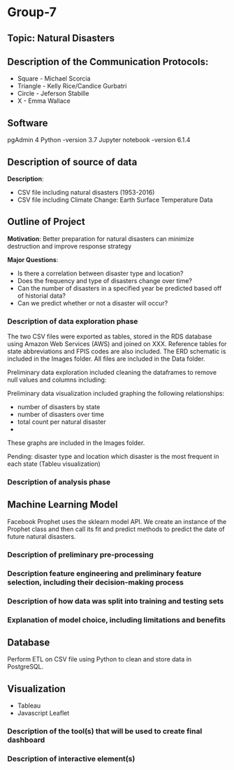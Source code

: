 # Group-7

## Topic: Natural Disasters

## Description of the Communication Protocols:

- Square - Michael Scorcia
- Triangle - Kelly Rice/Candice Gurbatri
- Circle - Jeferson Stabille
- X - Emma Wallace

## Software
pgAdmin 4
Python -version 3.7
Jupyter notebook -version 6.1.4

## Description of source of data

**Description**:
* CSV file including natural disasters (1953-2016)
* CSV file including Climate Change: Earth Surface Temperature Data 

## Outline of Project

**Motivation**: 
Better preparation for natural disasters can minimize destruction and improve response strategy

**Major Questions**:
- Is there a correlation between disaster type and location?
- Does the frequency and type of disasters change over time?
- Can the number of disasters in a specified year be predicted based off of historial data? 
- Can we predict whether or not a disaster will occur?

### Description of data exploration phase
The two CSV files were exported as tables, stored in the RDS database using Amazon Web Services (AWS) and joined on XXX.
Reference tables for state abbreviations and FPIS codes are also included. The ERD schematic is included in the Images folder. All files are included in the Data folder.

Preliminary data exploration included cleaning the dataframes to remove null values and columns including:

Preliminary data visualization included graphing the following relationships:
* number of disasters by state
* number of disasters over time
* total count per natural disaster
* 
These graphs are included in the Images folder.

Pending:
disaster type and location
which disaster is the most frequent in each state (Tableu visualization)

### Description of analysis phase 

## Machine Learning Model

Facebook Prophet uses the sklearn model API. We create an instance of the Prophet class and then call its fit and predict methods to predict the date of future natural disasters.

### Description of preliminary pre-processing 

### Description feature engineering and preliminary feature selection, including their decision-making process

###  Description of how data was split into training and testing sets 

### Explanation of model choice, including limitations and benefits

## Database

Perform ETL on CSV file using Python to clean and store data in PostgreSQL.

## Visualization

- Tableau
- Javascript Leaflet

### Description of the tool(s) that will be used to create final dashboard

### Description of interactive element(s)

